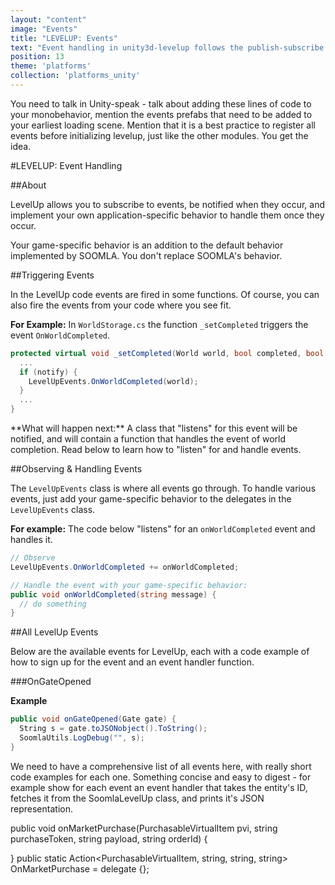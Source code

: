 ```yaml
---
layout: "content"
image: "Events"
title: "LEVELUP: Events"
text: "Event handling in unity3d-levelup follows the publish-subscribe pattern. Throughout the SOOMLA SDK, events are fired and need to be handled with your game-specific behavior."
position: 13
theme: 'platforms'
collection: 'platforms_unity'
---
```



You need to talk in Unity-speak - talk about adding these lines of code to your monobehavior, mention
the events prefabs that need to be added to your earliest loading scene. Mention that it is a best
practice to register all events before initializing levelup, just like the other modules. You get the
idea.


#LEVELUP: Event Handling

##About

LevelUp allows you to subscribe to events, be notified when they occur, and implement your own application-specific behavior to handle them once they occur.

<div class="info-box">Your game-specific behavior is an addition to the default behavior implemented by SOOMLA. You don't replace SOOMLA's behavior.</div>

##Triggering Events

In the LevelUp code events are fired in some functions. Of course, you can also fire the events from your code where you see fit.

**For Example:** In `WorldStorage.cs` the function `_setCompleted` triggers the event `OnWorldCompleted`.

``` cs
protected virtual void _setCompleted(World world, bool completed, bool notify) {
  ...
  if (notify) {
    LevelUpEvents.OnWorldCompleted(world);
  }
  ...
}
```

<div class="info-box">**What will happen next:** A class that "listens" for this event will be notified, and will contain a function that handles the event of world completion. Read below to learn how to "listen" for and handle events.</div>

##Observing & Handling Events

The `LevelUpEvents` class is where all events go through. To handle various events, just add your game-specific behavior to the delegates in the `LevelUpEvents` class.

**For example:** The code below "listens" for an `onWorldCompleted` event and handles it.

``` cs
// Observe
LevelUpEvents.OnWorldCompleted += onWorldCompleted;

// Handle the event with your game-specific behavior:
public void onWorldCompleted(string message) {
  // do something
}
```

##All LevelUp Events

Below are the available events for LevelUp, each with a code example of how to sign up for the event and an event handler function.

###OnGateOpened

**Example**

``` cs
public void onGateOpened(Gate gate) {
  String s = gate.toJSONobject().ToString();
  SoomlaUtils.LogDebug("", s);
}
```




We need to have a comprehensive list of all events here, with really short code examples for each
one. Something concise and easy to digest - for example show for each event an event handler that takes
the entity's ID, fetches it from the SoomlaLevelUp class, and prints it's JSON representation.

public void onMarketPurchase(PurchasableVirtualItem pvi, string purchaseToken, string payload, string orderId) {


}
public static Action<PurchasableVirtualItem, string, string, string> OnMarketPurchase = delegate {};
